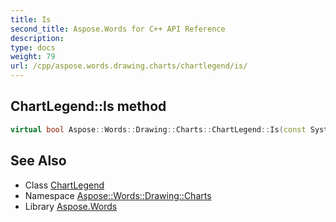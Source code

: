 ```yaml
---
title: Is
second_title: Aspose.Words for C++ API Reference
description: 
type: docs
weight: 79
url: /cpp/aspose.words.drawing.charts/chartlegend/is/
---
```

## ChartLegend::Is method




```cpp
virtual bool Aspose::Words::Drawing::Charts::ChartLegend::Is(const System::TypeInfo &target) const override
```

## See Also

* Class [ChartLegend](../)
* Namespace [Aspose::Words::Drawing::Charts](../../)
* Library [Aspose.Words](../../../)
